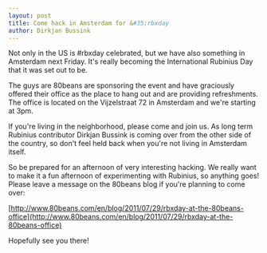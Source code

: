 ```yaml
---
layout: post
title: Come hack in Amsterdam for &#35;rbxday
author: Dirkjan Bussink
---
```


Not only in the US is &#35;rbxday celebrated, but we have also something
in Amsterdam next Friday. It's really becoming the International Rubinius
Day that it was set out to be.

The guys are 80beans are sponsoring the event and have graciously offered
their office as the place to hang out and are providing refreshments. The
office is located on the Vijzelstraat 72 in Amsterdam and we're starting
at 3pm.

If you're living in the neighborhood, please come and join us. As long
term Rubinius contributor Dirkjan Bussink is coming over from the other side of
the country, so don't feel held back when you're not living in Amsterdam
itself.

So be prepared for an afternoon of very interesting hacking. We really want
to make it a fun afternoon of experimenting with Rubinius, so anything
goes! Please leave a message on the 80beans blog if you're planning to come over:

[http://www.80beans.com/en/blog/2011/07/29/rbxday-at-the-80beans-office](http://www.80beans.com/en/blog/2011/07/29/rbxday-at-the-80beans-office)

Hopefully see you there!

